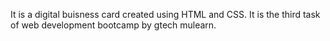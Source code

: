 It is a digital buisness card created using HTML and CSS. It is the third task of web development bootcamp by gtech mulearn.
